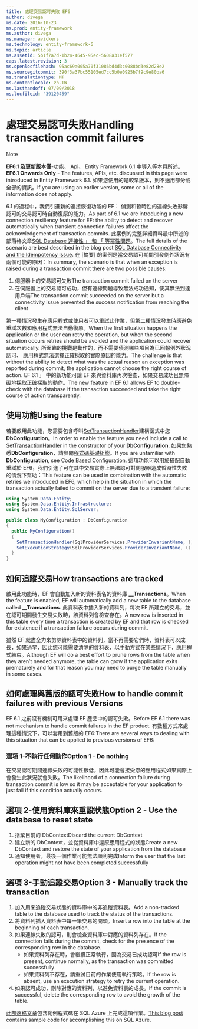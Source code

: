 ```yaml
---
title: 處理交易認可失敗 EF6
author: divega
ms.date: 2016-10-23
ms.prod: entity-framework
ms.author: divega
ms.manager: avickers
ms.technology: entity-framework-6
ms.topic: article
ms.assetid: 5b1f7a7d-1b24-4645-95ec-5608a31ef577
caps.latest.revision: 3
ms.openlocfilehash: 95ac69a005a70f31086bd4d3c0088bd3e82d28e2
ms.sourcegitcommit: 390f3a37bc55105ed7cc5b0e0925b7f9c9e80ba6
ms.translationtype: MT
ms.contentlocale: zh-TW
ms.lasthandoff: 07/09/2018
ms.locfileid: "39120459"
---
```

# <a name="handling-transaction-commit-failures"></a><span data-ttu-id="6f8a4-102">處理交易認可失敗</span><span class="sxs-lookup"><span data-stu-id="6f8a4-102">Handling transaction commit failures</span></span>
> [!NOTE]
> <span data-ttu-id="6f8a4-103">**EF6.1 及更新版本僅**-功能、 Api、 Entity Framework 6.1 中導入等本頁所述。</span><span class="sxs-lookup"><span data-stu-id="6f8a4-103">**EF6.1 Onwards Only** - The features, APIs, etc. discussed in this page were introduced in Entity Framework 6.1.</span></span> <span data-ttu-id="6f8a4-104">如果您使用的是較早版本，則不適用部分或全部的資訊。</span><span class="sxs-lookup"><span data-stu-id="6f8a4-104">If you are using an earlier version, some or all of the information does not apply.</span></span>  

<span data-ttu-id="6f8a4-105">6.1 的過程中，我們引進新的連接恢復功能的 EF： 偵測和暫時性的連線失敗影響認可的交易認可時自動復原的能力。</span><span class="sxs-lookup"><span data-stu-id="6f8a4-105">As part of 6.1 we are introducing a new connection resiliency feature for EF: the ability to detect and recover automatically when transient connection failures affect the acknowledgement of transaction commits.</span></span> <span data-ttu-id="6f8a4-106">此案例的完整詳細資料最中所述的部落格文章[SQL Database 連接性 」 和 「 等冪性問題](http://blogs.msdn.com/b/adonet/archive/2013/03/11/sql-database-connectivity-and-the-idempotency-issue.aspx)。</span><span class="sxs-lookup"><span data-stu-id="6f8a4-106">The full details of the scenario are best described in the blog post [SQL Database Connectivity and the Idempotency Issue](http://blogs.msdn.com/b/adonet/archive/2013/03/11/sql-database-connectivity-and-the-idempotency-issue.aspx).</span></span>  <span data-ttu-id="6f8a4-107">在 [摘要] 的案例是當交易認可期間引發例外狀況有兩個可能的原因：</span><span class="sxs-lookup"><span data-stu-id="6f8a4-107">In summary, the scenario is that when an exception is raised during a transaction commit there are two possible causes:</span></span>  

1. <span data-ttu-id="6f8a4-108">伺服器上的交易認可失敗</span><span class="sxs-lookup"><span data-stu-id="6f8a4-108">The transaction commit failed on the server</span></span>
2. <span data-ttu-id="6f8a4-109">在伺服器上的交易認可成功，但有連線問題導致無法成功通知，使其無法到達用戶端</span><span class="sxs-lookup"><span data-stu-id="6f8a4-109">The transaction commit succeeded on the server but a connectivity issue prevented the success notification from reaching the client</span></span>  

<span data-ttu-id="6f8a4-110">第一種情況發生在應用程式或使用者可以重試此作業，但第二種情況發生時應避免重試次數和應用程式無法自動復原。</span><span class="sxs-lookup"><span data-stu-id="6f8a4-110">When the first situation happens the application or the user can retry the operation, but when the second situation occurs retries should be avoided and the application could recover automatically.</span></span> <span data-ttu-id="6f8a4-111">所面臨的挑戰是動作的，而不需要偵測哪些項目為已回報例外狀況認可、 應用程式無法選擇正確採取的實際原因的能力。</span><span class="sxs-lookup"><span data-stu-id="6f8a4-111">The challenge is that without the ability to detect what was the actual reason an exception was reported during commit, the application cannot choose the right course of action.</span></span> <span data-ttu-id="6f8a4-112">EF 6.1 」 中的新功能可讓 EF 來與資料庫再次檢查，如果交易成功且無障礙地採取正確採取的動作。</span><span class="sxs-lookup"><span data-stu-id="6f8a4-112">The new feature in EF 6.1 allows EF to double-check with the database if the transaction succeeded and take the right course of action transparently.</span></span>  

## <a name="using-the-feature"></a><span data-ttu-id="6f8a4-113">使用功能</span><span class="sxs-lookup"><span data-stu-id="6f8a4-113">Using the feature</span></span>  

<span data-ttu-id="6f8a4-114">若要啟用此功能，您需要包含呼叫[SetTransactionHandler](https://msdn.microsoft.com/library/system.data.entity.dbconfiguration.setdefaulttransactionhandler.aspx)建構函式中您**DbConfiguration**。</span><span class="sxs-lookup"><span data-stu-id="6f8a4-114">In order to enable the feature you need include a call to [SetTransactionHandler](https://msdn.microsoft.com/library/system.data.entity.dbconfiguration.setdefaulttransactionhandler.aspx) in the constructor of your **DbConfiguration**.</span></span> <span data-ttu-id="6f8a4-115">如果您熟悉**DbConfiguration**，請參閱[程式碼基礎組態](~/ef6/fundamentals/configuring/code-based.md)。</span><span class="sxs-lookup"><span data-stu-id="6f8a4-115">If you are unfamiliar with **DbConfiguration**, see [Code Based Configuration](~/ef6/fundamentals/configuring/code-based.md).</span></span> <span data-ttu-id="6f8a4-116">這項功能可以用於搭配自動重試於 EF6，我們引進了可在其中交易實際上無法認可對伺服器造成暫時性失敗的情況下幫助：</span><span class="sxs-lookup"><span data-stu-id="6f8a4-116">This feature can be used in combination with the automatic retries we introduced in EF6, which help in the situation in which the transaction actually failed to commit on the server due to a transient failure:</span></span>  

``` csharp
using System.Data.Entity;
using System.Data.Entity.Infrastructure;
using System.Data.Entity.SqlServer;

public class MyConfiguration : DbConfiguration  
{
  public MyConfiguration()  
  {  
    SetTransactionHandler(SqlProviderServices.ProviderInvariantName, () => new CommitFailureHandler());  
    SetExecutionStrategy(SqlProviderServices.ProviderInvariantName, () => new SqlAzureExecutionStrategy());  
  }  
}
```  

## <a name="how-transactions-are-tracked"></a><span data-ttu-id="6f8a4-117">如何追蹤交易</span><span class="sxs-lookup"><span data-stu-id="6f8a4-117">How transactions are tracked</span></span>  

<span data-ttu-id="6f8a4-118">啟用此功能時，EF 會自動加入新的資料表名的資料庫 **__Transactions**。</span><span class="sxs-lookup"><span data-stu-id="6f8a4-118">When the feature is enabled, EF will automatically add a new table to the database called **__Transactions**.</span></span> <span data-ttu-id="6f8a4-119">此資料表中插入新的資料列，每次 EF 所建立的交易，並在認可期間發生交易失敗時，該資料列會檢查存在。</span><span class="sxs-lookup"><span data-stu-id="6f8a4-119">A new row is inserted in this table every time a transaction is created by EF and that row is checked for existence if a transaction failure occurs during commit.</span></span>  

<span data-ttu-id="6f8a4-120">雖然 EF 就盡全力來剪除資料表中的資料列，當不再需要它們時，資料表可以成長，如果過早，因此您可能需要清除的資料表，以手動方式在某些情況下，應用程式結束。</span><span class="sxs-lookup"><span data-stu-id="6f8a4-120">Although EF will do a best effort to prune rows from the table when they aren’t needed anymore, the table can grow if the application exits prematurely and for that reason you may need to purge the table manually in some cases.</span></span>  

## <a name="how-to-handle-commit-failures-with-previous-versions"></a><span data-ttu-id="6f8a4-121">如何處理與舊版的認可失敗</span><span class="sxs-lookup"><span data-stu-id="6f8a4-121">How to handle commit failures with previous Versions</span></span>

<span data-ttu-id="6f8a4-122">EF 6.1 之前沒有機制可用來處理 EF 產品中的認可失敗。</span><span class="sxs-lookup"><span data-stu-id="6f8a4-122">Before EF 6.1 there was not mechanism to handle commit failures in the EF product.</span></span> <span data-ttu-id="6f8a4-123">有數種方式來處理這種情況下，可以套用到舊版的 EF6:</span><span class="sxs-lookup"><span data-stu-id="6f8a4-123">There are several ways to dealing with this situation that can be applied to previous versions of EF6:</span></span>  

### <a name="option-1---do-nothing"></a><span data-ttu-id="6f8a4-124">選項 1-不執行任何動作</span><span class="sxs-lookup"><span data-stu-id="6f8a4-124">Option 1 - Do nothing</span></span>  

<span data-ttu-id="6f8a4-125">在交易認可期間連線失敗的可能性很低，因此可能會接受您的應用程式如果實際上會發生此狀況就會失敗。</span><span class="sxs-lookup"><span data-stu-id="6f8a4-125">The likelihood of a connection failure during transaction commit is low so it may be acceptable for your application to just fail if this condition actually occurs.</span></span>  

## <a name="option-2---use-the-database-to-reset-state"></a><span data-ttu-id="6f8a4-126">選項 2-使用資料庫來重設狀態</span><span class="sxs-lookup"><span data-stu-id="6f8a4-126">Option 2 - Use the database to reset state</span></span>  

1. <span data-ttu-id="6f8a4-127">捨棄目前的 DbContext</span><span class="sxs-lookup"><span data-stu-id="6f8a4-127">Discard the current DbContext</span></span>  
2. <span data-ttu-id="6f8a4-128">建立新的 DbContext，並從資料庫中還原應用程式的狀態</span><span class="sxs-lookup"><span data-stu-id="6f8a4-128">Create a new DbContext and restore the state of your application from the database</span></span>  
3. <span data-ttu-id="6f8a4-129">通知使用者，最後一個作業可能無法順利完成</span><span class="sxs-lookup"><span data-stu-id="6f8a4-129">Inform the user that the last operation might not have been completed successfully</span></span>  

## <a name="option-3---manually-track-the-transaction"></a><span data-ttu-id="6f8a4-130">選項 3-手動追蹤交易</span><span class="sxs-lookup"><span data-stu-id="6f8a4-130">Option 3 - Manually track the transaction</span></span>  

1. <span data-ttu-id="6f8a4-131">加入用來追蹤交易狀態的資料庫中的非追蹤資料表。</span><span class="sxs-lookup"><span data-stu-id="6f8a4-131">Add a non-tracked table to the database used to track the status of the transactions.</span></span>  
2. <span data-ttu-id="6f8a4-132">將資料列插入資料表中每一筆交易的開頭。</span><span class="sxs-lookup"><span data-stu-id="6f8a4-132">Insert a row into the table at the beginning of each transaction.</span></span>  
3. <span data-ttu-id="6f8a4-133">如果連線失敗的認可，則會檢查資料庫中對應的資料列存在。</span><span class="sxs-lookup"><span data-stu-id="6f8a4-133">If the connection fails during the commit, check for the presence of the corresponding row in the database.</span></span>  
    - <span data-ttu-id="6f8a4-134">如果資料列存在時，會繼續正常執行，因為交易已成功認可</span><span class="sxs-lookup"><span data-stu-id="6f8a4-134">If the row is present, continue normally, as the transaction was committed successfully</span></span>  
    - <span data-ttu-id="6f8a4-135">如果資料列不存在，請重試目前的作業使用執行策略。</span><span class="sxs-lookup"><span data-stu-id="6f8a4-135">If the row is absent, use an execution strategy to retry the current operation.</span></span>  
4. <span data-ttu-id="6f8a4-136">如果認可成功，刪除對應的資料列，以避免資料表的成長。</span><span class="sxs-lookup"><span data-stu-id="6f8a4-136">If the commit is successful, delete the corresponding row to avoid the growth of the table.</span></span>  

<span data-ttu-id="6f8a4-137">[此部落格文章](http://blogs.msdn.com/b/adonet/archive/2013/03/11/sql-database-connectivity-and-the-idempotency-issue.aspx)包含範例程式碼在 SQL Azure 上完成這項作業。</span><span class="sxs-lookup"><span data-stu-id="6f8a4-137">[This blog post](http://blogs.msdn.com/b/adonet/archive/2013/03/11/sql-database-connectivity-and-the-idempotency-issue.aspx) contains sample code for accomplishing this on SQL Azure.</span></span>  
